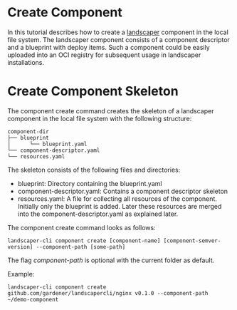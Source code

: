 # Create Component

In this tutorial describes how to create a [landscaper](https://github.com/gardener/landscaper) component in the 
local file system. The landscaper component consists of a component descriptor and a blueprint with deploy items. 
Such a component could be easily uploaded into an OCI registry for subsequent usage in landscaper installations.

# Create Component Skeleton

The component create command creates the skeleton of a landscaper component in the local file system with the 
following structure:

```
component-dir
├── blueprint
│      └── blueprint.yaml
└── component-descriptor.yaml
└── resources.yaml
```

The skeleton consists of the following files and directories:

- blueprint: Directory containing the blueprint.yaml 
- component-descriptor.yaml: Contains a component descriptor skeleton
- resources.yaml: A file for collecting all resources of the component. Initially only the blueprint is added. Later
  these resources are merged into the component-descriptor.yaml as explained later.

The component create command looks as follows: 

```
landscaper-cli component create [component-name] [component-semver-version] --component-path [some-path]
```

The flag *component-path* is optional with the current folder as default.

Example:

```
landscaper-cli component create github.com/gardener/landscapercli/nginx v0.1.0 --component-path ~/demo-component
```






